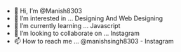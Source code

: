 - 👋 Hi, I’m @Manish8303
- 👀 I’m interested in ... Designing And Web Designing
- 🌱 I’m currently learning ... Javascript
- 💞️ I’m looking to collaborate on ... Instagram
- 📫 How to reach me ... @manishsingh8303 - Instagram

<!---
Manish8303/Manish8303 is a ✨ special ✨ repository because its `README.md` (this file) appears on your GitHub profile.
You can click the Preview link to take a look at your changes.
--->

